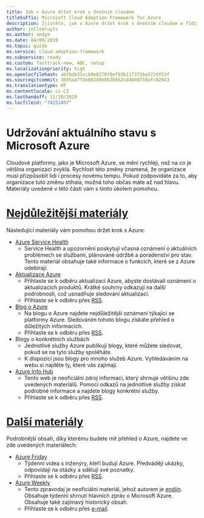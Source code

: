 ```yaml
---
title: Jak v Azure držet krok s dnešním cloudem
titleSuffix: Microsoft Cloud Adoption Framework for Azure
description: Zjistěte, jak v Azure držet krok s dnešním cloudem a řídit změny.
author: jelledruyts
ms.author: andym
ms.date: 04/09/2019
ms.topic: guide
ms.service: cloud-adoption-framework
ms.subservice: ready
ms.custom: fasttrack-new, AQC, setup
ms.localizationpriority: high
ms.openlocfilehash: abfbdb31ccb9e0270f8ef93b1173726a372df53f
ms.sourcegitcommit: 3655aa7f3e80249e0b2b562cd40dd750afc82043
ms.translationtype: HT
ms.contentlocale: cs-CZ
ms.lasthandoff: 11/20/2019
ms.locfileid: "74251457"
---
```

# <a name="stay-current-with-microsoft-azure"></a>Udržování aktuálního stavu s Microsoft Azure

Cloudové platformy, jako je Microsoft Azure, se mění rychleji, než na co je většina organizací zvyklá. Rychlost této změny znamená, že organizace musí přizpůsobit lidi i procesy novému tempu. Pokud zodpovídáte za to, aby organizace tuto změnu stíhala, možná toho občas máte až nad hlavu. Materiály uvedené v této části vám s tímto úkolem pomohou.

<!-- markdownlint-disable MD025 -->

# <a name="top-resourcestabtopresources"></a>[Nejdůležitější materiály](#tab/TopResources)

<!-- markdownlint-enable MD025 -->

Následující materiály vám pomohou držet krok s Azure:

- [Azure Service Health](https://docs.microsoft.com/azure/service-health/service-health-overview)
  - Service Health a upozornění poskytují včasná oznámení o aktuálních problémech se službami, plánované údržbě a poradenství pro stav. Tento materiál obsahuje také informace o funkcích, které se z Azure odebírají.
- [Aktualizace Azure](https://azure.microsoft.com/updates)
  - Přihlaste se k odběru aktualizací Azure, abyste dostávali oznámení o aktualizacích produktů. Krátké souhrny odkazují na další podrobnosti, což usnadňuje sledování aktualizací.
  - Přihlaste se k odběru přes [RSS](https://azurecomcdn.azureedge.net/updates/feed).
- [Blog o Azure](https://azure.microsoft.com/blog)
  - Na blogu o Azure najdete nejdůležitější oznámení týkající se platformy Azure. Sledováním tohoto blogu získáte přehled o důležitých informacích.
  - Přihlaste se k odběru přes [RSS](https://azurecomcdn.azureedge.net/blog/feed).
- Blogy o konkrétních službách
  - Jednotlivé služby Azure publikují blogy, které můžete sledovat, pokud se na tyto služby spoléháte.
  - K dispozici jsou blogy pro mnoho služeb Azure. Vyhledáváním na webu si najděte ty, které vás zajímají.
- [Azure Info Hub](https://azureinfohub.azurewebsites.net)
  - Tento web je neoficiální zdroj informací, který shrnuje většinu zde uvedených materiálů. Pomocí odkazů na jednotlivé služby získat podrobné informace a najdete blogy konkrétní služby.
  - Přihlaste se k odběru přes [RSS](https://azureinfohub.azurewebsites.net/Feed?serviceTitle=Azure).

<!-- markdownlint-disable MD025 -->

# <a name="additional-resourcestabadditionalresources"></a>[Další materiály](#tab/AdditionalResources)

<!-- markdownlint-enable MD025 -->

Podrobnější obsah, díky kterému budete mít přehled o Azure, najdete ve zde uvedených materiálech:

- [Azure Friday](https://channel9.msdn.com/Shows/Azure-Friday)
  - Týdenní videa s inženýry, kteří budují Azure. Předvádějí ukázky, odpovídají na otázky a sdělují své poznatky.
  - Přihlaste se k odběru přes [RSS](https://channel9.msdn.com/Shows/Azure-Friday/feed).
- [Azure Weekly](https://azureweekly.info)
  - Tento zpravodaj je neoficiální materiál, jehož autorem je [endjin](https://endjin.com). Obsahuje týdenní shrnutí hlavních zpráv o Microsoft Azure. Obsahuje také zajímavý historický obsah.
  - Přihlaste se k odběru přes [e-mail](https://azureweekly.info).
